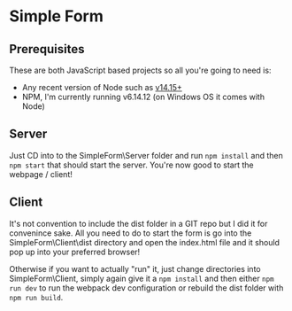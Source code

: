 # Simple Form
## Prerequisites

These are both JavaScript based projects so all you're going to need is:

- Any recent version of Node such as  [v14.15+](https://nodejs.org/en/download/current/)
- NPM, I'm currently running v6.14.12 (on Windows OS it comes with Node)

## Server

Just CD into to the SimpleForm\Server folder and run ```npm install``` and then ```npm start``` that should start the server. You're now good to start the webpage / client!

## Client

It's not convention to include the dist folder in a GIT repo but I did it for convenince sake. All you need to do to start the form is go into the SimpleForm\Client\dist directory and open the index.html file and it should pop up into your preferred browser!

Otherwise if you want to actually "run" it, just change directories into SimpleForm\Client, simply again give it a ```npm install``` and then either ```npm run dev``` to run the webpack dev configuration or rebuild the dist folder with ```npm run build```. 
